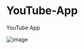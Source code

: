 # YouTube-App
YouTube App 


![image](https://user-images.githubusercontent.com/104199818/192478783-d34ebe17-9e2e-4137-9184-2c029af7363d.png)
